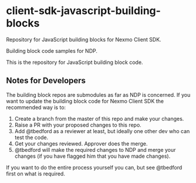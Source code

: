# client-sdk-javascript-building-blocks

Repository for JavaScript building blocks for Nexmo Client SDK.

Building block code samples for NDP.

This is the repository for JavaScript building block code.

## Notes for Developers

The building block repos are submodules as far as NDP is concerned. If you want to update the building block code for Nexmo Client SDK the recommended way is to:

1. Create a branch from the master of this repo and make your changes.
2. Raise a PR with your proposed changes to this repo.
3. Add @tbedford as a reviewer at least, but ideally one other dev who can test the code. 
4. Get your changes reviewed. Approver does the merge.
5. @tbedford will make the required changes to NDP and merge your changes (if you have flagged him that you have made changes).

If you want to do the entire process yourself you can, but see @tbedford first on what is required.
